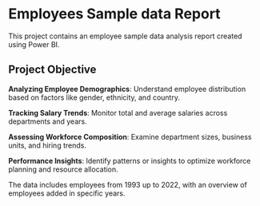 # Employees Sample data Report
This project contains an employee sample data analysis report created using Power BI.

## Project Objective
**Analyzing Employee Demographics**: Understand employee distribution based on factors like gender, ethnicity, and country.

**Tracking Salary Trends**: Monitor total and average salaries across departments and years.

**Assessing Workforce Composition**: Examine department sizes, business units, and hiring trends.

**Performance Insights**: Identify patterns or insights to optimize workforce planning and resource allocation.

The data includes employees from 1993 up to 2022, with an overview of employees added in specific years.
